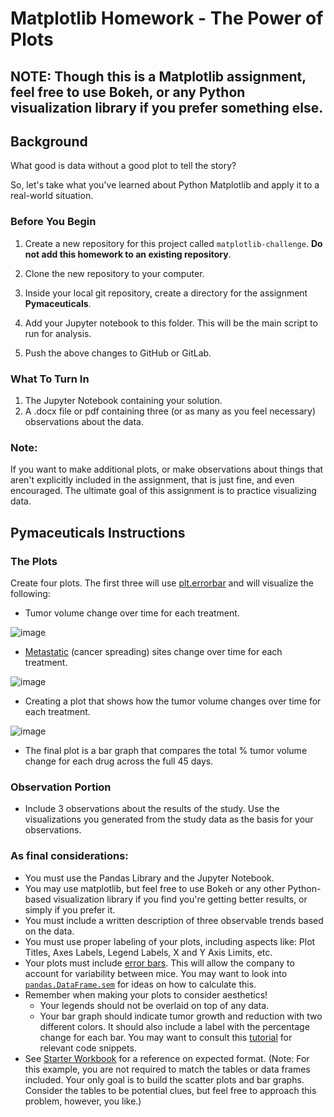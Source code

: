 # Matplotlib Homework - The Power of Plots

## NOTE: Though this is a Matplotlib assignment, feel free to use Bokeh, or any Python visualization library if you prefer something else.

## Background

What good is data without a good plot to tell the story?

So, let's take what you've learned about Python Matplotlib and apply it to a real-world situation.

### Before You Begin

1. Create a new repository for this project called `matplotlib-challenge`. **Do not add this homework to an existing repository**.

2. Clone the new repository to your computer.

3. Inside your local git repository, create a directory for the assignment **Pymaceuticals**.

4. Add your Jupyter notebook to this folder. This will be the main script to run for analysis.

5. Push the above changes to GitHub or GitLab.

### What To Turn In
1. The Jupyter Notebook containing your solution.
2. A .docx file or pdf containing three (or as many as you feel necessary) observations about the data. 

### Note:
If you want to make additional plots, or make observations about things that aren't explicitly included in the assignment, that is just fine, and even encouraged. The ultimate goal of this assignment is to practice visualizing data.

## Pymaceuticals Instructions

### The Plots
Create four plots. The first three will use [plt.errorbar](https://matplotlib.org/3.1.1/api/_as_gen/matplotlib.pyplot.errorbar.html) and will visualize the following:

* Tumor volume change over time for each treatment.

![image](https://user-images.githubusercontent.com/19176084/85475200-61860780-b57b-11ea-83da-4863b25d4828.png)

* [Metastatic](https://en.wikipedia.org/wiki/Metastasis) (cancer spreading) sites change over time for each treatment.

![image](https://user-images.githubusercontent.com/19176084/85475422-af9b0b00-b57b-11ea-8071-8a4ae60df3d3.png)

* Creating a plot that shows how the tumor volume changes over time for each treatment.

![image](https://user-images.githubusercontent.com/19176084/85476091-14a33080-b57d-11ea-9d92-2bc97602d026.png)

* The final plot is a bar graph that compares the total % tumor volume change for each drug across the full 45 days.


### Observation Portion
* Include 3 observations about the results of the study. Use the visualizations you generated from the study data as the basis for your observations.

### As final considerations:

* You must use the Pandas Library and the Jupyter Notebook.
* You may use matplotlib, but feel free to use Bokeh or any other Python-based visualization library if you find you're getting better results, or simply if you prefer it.
* You must include a written description of three observable trends based on the data.
* You must use proper labeling of your plots, including aspects like: Plot Titles, Axes Labels, Legend Labels, X and Y Axis Limits, etc.
* Your plots must include [error bars](https://en.wikipedia.org/wiki/Error_bar). This will allow the company to account for variability between mice. You may want to look into [`pandas.DataFrame.sem`](http://pandas.pydata.org/pandas-docs/stable/generated/pandas.DataFrame.sem.html) for ideas on how to calculate this.
* Remember when making your plots to consider aesthetics!
  * Your legends should not be overlaid on top of any data.
  * Your bar graph should indicate tumor growth and reduction with two different colors.
    It should also include a label with the percentage change for each bar. You may want to consult this [tutorial](http://composition.al/blog/2015/11/29/a-better-way-to-add-labels-to-bar-charts-with-matplotlib/) for relevant code snippets.
* See [Starter Workbook](Pymaceuticals/pymaceuticals_starter.ipynb) for a reference on expected format. (Note: For this example, you are not required to match the tables or data frames included. Your only goal is to build the scatter plots and bar graphs. Consider the tables to be potential clues, but feel free to approach this problem, however, you like.)
